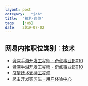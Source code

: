 ```yaml
---
layout:	post
category:	"job"
title:	"技术-岗位"
tags:	[job]
date:	2019-07-02
---
```

## 网易内推职位类别：技术
- [资深手游开发工程师 - 奇点事业部010](http://mobile.bole.netease.com/bole/boleDetail?id=16712&employeeId=346f03c3cda5f04c&key=all)
- [资深手游开发工程师 - 奇点事业部010](http://mobile.bole.netease.com/bole/boleDetail?id=16712&employeeId=346f03c3cda5f04c&key=all)
- [引擎技术支持工程师 ](http://mobile.bole.netease.com/bole/boleDetail?id=16380&employeeId=346f03c3cda5f04c&key=all)
- [爬虫开发实习生 - 用户体验中心](http://mobile.bole.netease.com/bole/boleDetail?id=15695&employeeId=346f03c3cda5f04c&key=all)
